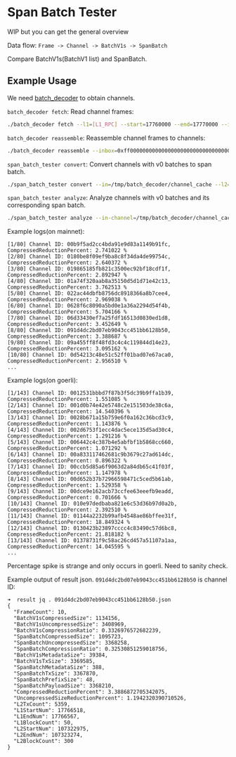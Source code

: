 # Span Batch Tester

WIP but you can get the general overview

Data flow: `Frame -> Channel -> BatchV1s -> SpanBatch`

Compare BatchV1s(BatchV1 list) and SpanBatch.

## Example Usage

We need [batch_decoder](../batch_decoder/) to obtain channels.

`batch_decoder fetch`: Read channel frames:
```sh
./batch_decoder fetch --l1=[L1_RPC] --start=17760000 --end=17770000 --inbox=0xff00000000000000000000000000000000000010 --sender=0x6887246668a3b87F54DeB3b94Ba47a6f63F32985 --concurrent-requests=25
```

`batch_decoder reassemble`: Reassemble channel frames to channels:
```sh
./batch_decoder reassemble --inbox=0xff00000000000000000000000000000000000010 --in=/tmp/batch_decoder/transactions_cache --out=/tmp/batch_decoder/channel_cache
```

`span_batch_tester convert`: Convert channels with v0 batches to span batch.
```sh
./span_batch_tester convert --in=/tmp/batch_decoder/channel_cache --l2=[L2_RPC] --out=/tmp/span_batch_tester/span_batch_cache --genesis-timestamp=[genesis_timestamp]
```

`span_batch_tester analyze`: Analyze channels with v0 batches and its corresponding span batch.
```sh
./span_batch_tester analyze --in-channel=/tmp/batch_decoder/channel_cache --in-span-batch=/tmp/span_batch_tester/span_batch_cache --out=/tmp/span_batch_tester/result
```

Example logs(on mainnet):

```
[1/80] Channel ID: 00b9f5ad2cc4bda91e9d83a1149b91fc, CompressedReductionPercent: 2.741022 %
[2/80] Channel ID: 0180be8f09ef9ba8c8f34da4de99754c, CompressedReductionPercent: 2.640372 %
[3/80] Channel ID: 019865185fb821c3500ec92bf18cdf1f, CompressedReductionPercent: 2.892947 %
[4/80] Channel ID: 01a74f320aab8a35150d5d1d71e42c13, CompressedReductionPercent: 3.762513 %
[5/80] Channel ID: 022ac44dbfb8756dc8918366a8b7cee4, CompressedReductionPercent: 2.969038 %
[6/80] Channel ID: 0628f6c8090a5bd0e1a36a2294d54f4b, CompressedReductionPercent: 5.704166 %
[7/80] Channel ID: 06d33430ef7a25fdf16513d0830ed1d8, CompressedReductionPercent: 3.452649 %
[8/80] Channel ID: 091d4dc2bd07eb9043cc451bb6128b50, CompressedReductionPercent: 3.388687 %
[9/80] Channel ID: 09a455ff8f48fd3c4c4c119844d14e23, CompressedReductionPercent: 3.095162 %
[10/80] Channel ID: 0d54213c48e51c52ff01bad07e67aca0, CompressedReductionPercent: 2.956510 %
...
````

Example logs(on goerli):

```
[1/143] Channel ID: 0012531bbbd7f87b3f5dc39b9ffa1b39, CompressedReductionPercent: 1.551085 %
[2/143] Channel ID: 001d0b74e42e5748c2e151503de38c6a, CompressedReductionPercent: 14.540396 %
[3/143] Channel ID: 0028b671a15b759e6f0a162c36bcd3c9, CompressedReductionPercent: 1.143876 %
[4/143] Channel ID: 002d6753f1ecc4dac5ece135d5ad30c4, CompressedReductionPercent: 1.291216 %
[5/143] Channel ID: 006442c4c387b4e5abfbf1b5868cc660, CompressedReductionPercent: 1.071292 %
[6/143] Channel ID: 00a833117462681c9b3679c27ad614dc, CompressedReductionPercent: 0.896322 %
[7/143] Channel ID: 00ccb5d85a6f9063d2a84db65c41f03f, CompressedReductionPercent: 1.147978 %
[8/143] Channel ID: 00d652b37b72966598471c5ced5b61ab, CompressedReductionPercent: 1.529358 %
[9/143] Channel ID: 00dce9e162acb73ccfee63eeefb9eadd, CompressedReductionPercent: 0.701666 %
[10/143] Channel ID: 010e97dedbaba821e6c53d36b97d0a2b, CompressedReductionPercent: 2.392510 %
[11/143] Channel ID: 01144a2232b99afb4548ae86bffee31f, CompressedReductionPercent: 18.849324 %
[12/143] Channel ID: 0130423b23897cccc4c83490c57d6bc8, CompressedReductionPercent: 21.818182 %
[13/143] Channel ID: 01378731f9c58ac26cd457a51107a1aa, CompressedReductionPercent: 14.045595 %
...
```

Percentage spike is strange and only occurs in goerli. Need to sanity check.


Example output of result json. `091d4dc2bd07eb9043cc451bb6128b50` is channel ID:
```
➜  result jq . 091d4dc2bd07eb9043cc451bb6128b50.json
{
  "FrameCount": 10,
  "BatchV1sCompressedSize": 1134156,
  "BatchV1sUncompressedSize": 3408969,
  "BatchV1sCompressionRatio": 0.3326976572682239,
  "SpanBatchCompressedSize": 1095723,
  "SpanBatchUncompressedSize": 3368258,
  "SpanBatchCompressionRatio": 0.32530851259018756,
  "BatchV1sMetadataSize": 39384,
  "BatchV1sTxSize": 3369585,
  "SpanBatchMetadataSize": 388,
  "SpanBatchTxSize": 3367870,
  "SpanBatchPrefixSize": 48,
  "SpanBatchPayloadSize": 3368210,
  "CompressedReductionPercent": 3.3886872705342075,
  "UncompressedSizeReductionPercent": 1.1942320390710526,
  "L2TxCount": 5359,
  "L1StartNum": 17766518,
  "L1EndNum": 17766567,
  "L1BlockCount": 50,
  "L2StartNum": 107322975,
  "L2EndNum": 107323274,
  "L2BlockCount": 300
}
```
